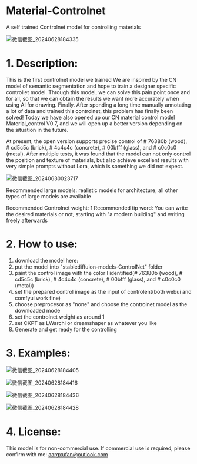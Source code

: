 # Material-Controlnet
A self trained Controlnet model for controlling materials

![微信截图_20240628184335](https://github.com/AARG-FAN/Material-Controlnet/assets/125116261/eca51ae0-2fe7-4b27-b9a6-1821939cad70)

# 1. Description:
This is the first controlnet model we trained
We are inspired by the CN model of semantic segmentation and hope to train a designer specific controllet model. Through this model, we can solve this pain point once and for all, so that we can obtain the results we want more accurately when using AI for drawing. Finally. After spending a long time manually annotating a lot of data and trained this controlnet, this problem has finally been solved! Today we have also opened up our CN material control model Material_control V0.7, and we will open up a better version depending on the situation in the future.

At present, the open version supports precise control of # 76380b (wood), # cd5c5c (brick), # 4c4c4c (concrete), # 00bfff (glass), and # c0c0c0 (metal). After multiple tests, it was found that the model can not only control the position and texture of materials, but also achieve excellent results with very simple prompts without Lora, which is something we did not expect.


![微信截图_20240630023717](https://github.com/AARG-FAN/Material-Controlnet/assets/125116261/1984d79b-9619-4ad3-9e0d-04ee70e5fb26)


Recommended large models: realistic models for architecture, all other types of large models are available

Recommended Controlnet weight: 1
Recommended tip word: You can write the desired materials or not, starting with "a modern building" and writing freely afterwards


# 2. How to use:
1. download the model here:
2. put the model into "stablediffuion-models-ControlNet" folder
3. paint the control image with the color I identified(# 76380b (wood), # cd5c5c (brick), # 4c4c4c (concrete), # 00bfff (glass), and # c0c0c0 (metal))
4. set the prepared control image as the input of controlent(both webui and comfyui work fine)
5. choose preprocesor as "none" and choose the controlnet model as the downloaded mode
6. set the controlnet weight as around 1
7. set CKPT as LWarchi or dreamshaper as whatever you like
8. Generate and get ready for the controlling

# 3. Examples:

![微信截图_20240628184405](https://github.com/AARG-FAN/Material-Controlnet/assets/125116261/10d60af8-cd4a-414f-bc55-0eb1b96c7325)

![微信截图_20240628184416](https://github.com/AARG-FAN/Material-Controlnet/assets/125116261/27fda64e-567f-4ecd-8230-c7d3f14dcf1b)

![微信截图_20240628184436](https://github.com/AARG-FAN/Material-Controlnet/assets/125116261/9231d98e-703c-45de-91c9-3dcaabdbac65)

![微信截图_20240628184428](https://github.com/AARG-FAN/Material-Controlnet/assets/125116261/bf4aa485-14f6-48b5-9e0b-794897b01e98)

# 4. License:
This model is for non-commercial use. If commercial use is required, please confirm with me: aargxufan@outlook.com
